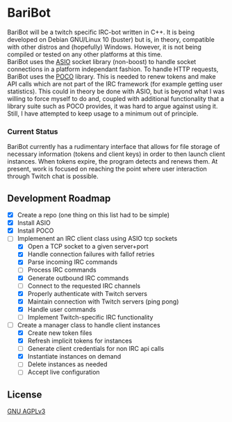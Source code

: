 # BariBot
BariBot will be a twitch specific IRC-bot written in C++.  It is being developed on Debian GNU/Linux 10 (buster) but is, in theory, compatible with other distros and (hopefully) Windows.  However, it is not being compiled or tested on any other platforms at this time.  
BariBot uses the [ASIO](https://think-async.com/Asio/index.html) socket library (non-boost) to handle socket connections in a platform independant fashion.  To handle HTTP requests, BariBot uses the [POCO](pocoproject.org) library.  This is needed to renew tokens and make API calls which are not part of the IRC framework (for example getting user statistics). This could in theory be done with ASIO, but is beyond what I was willing to force myself to do and, coupled with additional functionality that a library suite such as POCO provides, it was hard to argue against using it.  Still, I have attempted to keep usage to a minimum out of principle.   

### Current Status
BariBot currently has a rudimentary interface that allows for file storage of necessary information (tokens and client keys) in order to then launch client instances.  When tokens expire, the program detects and renews them.  At present, work is focused on reaching the point where user interaction through Twitch chat is possible.  

## Development Roadmap
- [X] Create a repo (one thing on this list had to be simple)
- [X] Install ASIO
- [X] Install POCO
- [ ] Implemenent an IRC client class using ASIO tcp sockets
  - [X] Open a TCP socket to a given server+port
  - [X] Handle connection failures with fallof retries
  - [X] Parse incoming IRC commands
  - [ ] Process IRC commands
  - [X] Generate outbound IRC commands
  - [ ] Connect to the requested IRC channels
  - [X] Properly authenticate with Twitch servers
  - [X] Maintain connection with Twitch servers (ping pong)
  - [X] Handle user commands
  - [ ] Implement Twitch-specific IRC functionality
- [ ] Create a manager class to handle client instances
  - [X] Create new token files
  - [X] Refresh implicit tokens for instances
  - [ ] Generate client credentials for non IRC api calls 
  - [X] Instantiate instances on demand
  - [ ] Delete instances as needed
  - [ ] Accept live configuration

## License
[GNU AGPLv3](https://choosealicense.com/licenses/agpl-3.0/)
